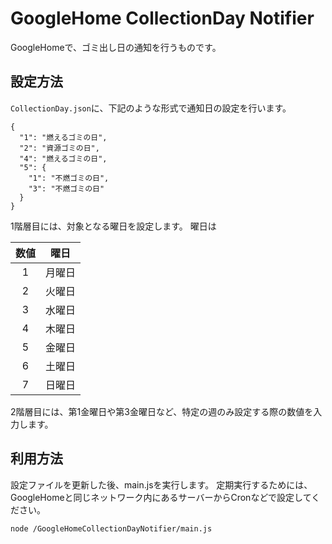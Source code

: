 # GoogleHome CollectionDay Notifier
GoogleHomeで、ゴミ出し日の通知を行うものです。

## 設定方法
`CollectionDay.json`に、下記のような形式で通知日の設定を行います。

```
{
  "1": "燃えるゴミの日",
  "2": "資源ゴミの日",
  "4": "燃えるゴミの日",
  "5": {
    "1": "不燃ゴミの日",
    "3": "不燃ゴミの日"
  }
}
```
1階層目には、対象となる曜日を設定します。
曜日は

|数値|曜日|
|:-----------:|:------------:|
| 1 | 月曜日 |
| 2 | 火曜日 |
| 3 | 水曜日 |
| 4 | 木曜日 |
| 5 | 金曜日 |
| 6 | 土曜日 |
| 7 | 日曜日 |

2階層目には、第1金曜日や第3金曜日など、特定の週のみ設定する際の数値を入力します。

## 利用方法
設定ファイルを更新した後、main.jsを実行します。
定期実行するためには、GoogleHomeと同じネットワーク内にあるサーバーからCronなどで設定してください。

```
node /GoogleHomeCollectionDayNotifier/main.js
```
